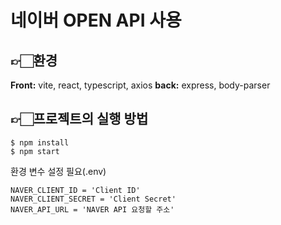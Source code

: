 # 네이버 OPEN API 사용

## 👉🏻환경
**Front:** vite, react, typescript, axios
**back:** express, body-parser

## 👉🏻프로젝트의 실행 방법
```
$ npm install
$ npm start
```
환경 변수 설정 필요(.env)
```
NAVER_CLIENT_ID = 'Client ID'
NAVER_CLIENT_SECRET = 'Client Secret'
NAVER_API_URL = 'NAVER API 요청할 주소'
```